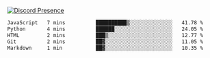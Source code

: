 [![Discord Presence](https://lanyard.cnrad.dev/api/689805100331696149)](https://discord.com/users/689805100331696149)

<!--START_SECTION:waka-->

```txt
JavaScript   7 mins          ██████████▒░░░░░░░░░░░░░░   41.78 %
Python       4 mins          ██████░░░░░░░░░░░░░░░░░░░   24.05 %
HTML         2 mins          ███▒░░░░░░░░░░░░░░░░░░░░░   12.77 %
Git          2 mins          ██▓░░░░░░░░░░░░░░░░░░░░░░   11.05 %
Markdown     1 min           ██▓░░░░░░░░░░░░░░░░░░░░░░   10.35 %
```

<!--END_SECTION:waka-->
<img src="https://hit.yhype.me/github/profile?user_id=53441990" alt="">
